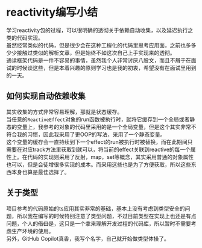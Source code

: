 # reactivity编写小结
学习reactivity包的过程，可以很明确的透彻关于依赖自动收集，以及延迟执行之类的代码实现。  
虽然经常类似的代码，但是很少会在这种工程化的代码里思考应用面，之前也多多少少接触过类似的解析文章，但是始终不如这次自己上手实现来的透彻。  
通读框架代码是一件不容易的事情，虽然我个人非常讨厌八股文，而且不屑于在面试的时候谈这些，但是本着兴趣的原则学习也是我的初衷，希望没有在面试里用到的一天。

## 如何实现自动依赖收集
其实收集的方式非常容易理解，那就是状态缓存。   
当任意的`ReactiveEffect`对象的run函数被执行时，就将它缓存到一个全局或者静态的变量上，我参考的对象的代码里采用的是一个全局变量，但是这个其实非常不符合我的习惯，因此我采用了更OOP的写法，采用了一个静态变量。  
这个变量的缓存会一直持续到下一个effect的run被执行时被替换，而在此期间只需要在对应track方法里获取到就可以，将当前的effect关联到reactive的每一个属性上。在代码的实现则采用了反射，map，set等概念，其实采用普通的对象属性也可以，但是会徒增很多实现的成本。而采用这些也是为了方便获取，所以这些东西本身也算是最佳选择了。

## 关于类型
项目参考的代码原始的ts应用其实非常的基础，基本上没有考虑到类型安全的问题，所以我在编写的时候特别注意了类型问题，不过目前类型在实现上也还是有点问题，个人的~~借口~~是，这只是一个拿来理解开发过程的代码库，所以暂时不需要考虑生产环境的使用。  
另外，GitHub Copilot真香，我写个名字，自己就开始做类型体操了。